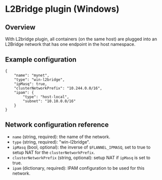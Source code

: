 # L2Bridge plugin (Windows)

## Overview

With L2bridge plugin, all containers (on the same host) are plugged into an L2Bridge network that has one endpoint in the host namespace.

## Example configuration
```
{
	"name": "mynet",
	"type": "win-l2bridge",
	"ipMasq": true,
	"clusterNetworkPrefix": "10.244.0.0/16",
	"ipam": {
		"type": "host-local",
		"subnet": "10.10.0.0/16"
	}
}
```

## Network configuration reference

* `name` (string, required): the name of the network.
* `type` (string, required): "win-l2bridge".
* `ipMasq` (bool, optional): the inverse of `$FLANNEL_IPMASQ`, set to true to setup NAT for the `clusterNetworkPrefix`.
* `clusterNetworkPrefix` (string, optional): setup NAT if `ipMasq` is set to true.
* `ipam` (dictionary, required): IPAM configuration to be used for this network.

